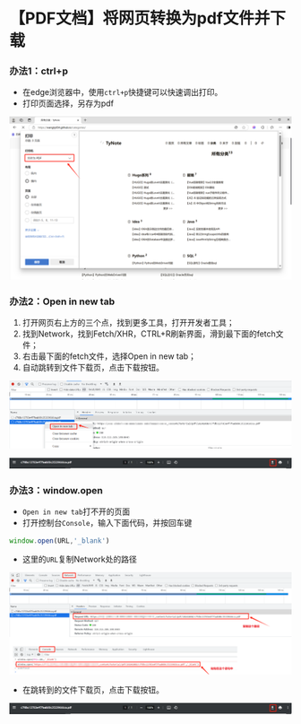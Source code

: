 # 【PDF文档】将网页转换为pdf文件并下载


### 办法1：ctrl+p

- 在edge浏览器中，使用`ctrl+p`快捷键可以快速调出打印。
- 打印页面选择，另存为pdf

![image-20241104151524504](./images/image-20241104151524504.png)

### 办法2：Open in new tab

1. 打开网页右上方的三个点，找到更多工具，打开开发者工具；
2. 找到Network，找到Fetch/XHR，CTRL+R刷新界面，滑到最下面的fetch文件；
3. 右击最下面的fetch文件，选择Open in new tab；
4. 自动跳转到文件下载页，点击下载按钮。

![image-20241104151936188](./images/image-20241104151936188.png)

![image-20241104151956125](./images/image-20241104151956125.png)

### 办法3：window.open

- `Open in new tab`打不开的页面
- 打开控制台`Console`，输入下面代码，并按回车键

```js
window.open(URL,'_blank')
```

- 这里的`URL`复制Network处的路径

![image-20241104152546854](./images/image-20241104152546854.png)

- 在跳转到的文件下载页，点击下载按钮。

![image-20241104151956125](./images/image-20241104151956125.png)
